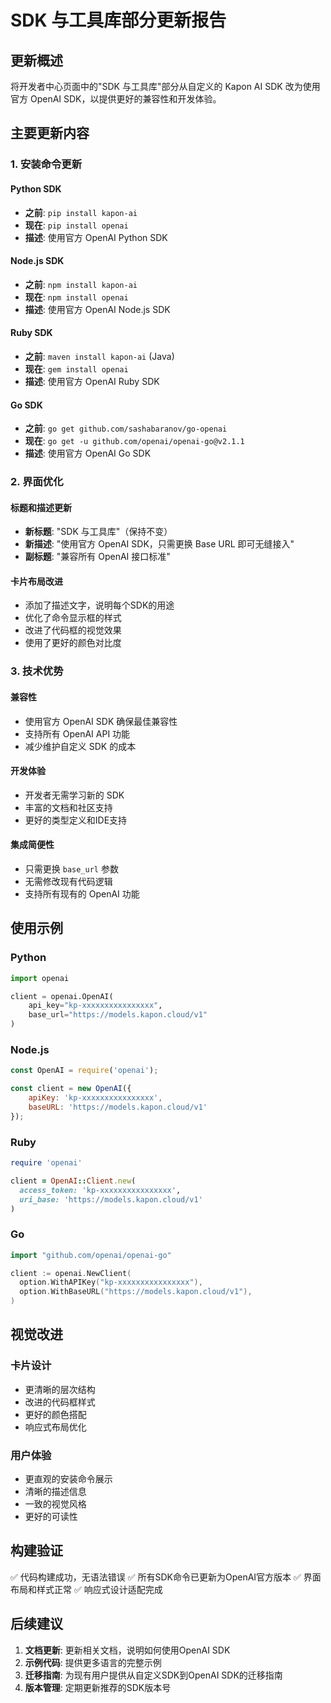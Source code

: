 # SDK 与工具库部分更新报告

## 更新概述

将开发者中心页面中的"SDK 与工具库"部分从自定义的 Kapon AI SDK 改为使用官方 OpenAI SDK，以提供更好的兼容性和开发体验。

## 主要更新内容

### 1. 安装命令更新

#### Python SDK
- **之前**: `pip install kapon-ai`
- **现在**: `pip install openai`
- **描述**: 使用官方 OpenAI Python SDK

#### Node.js SDK
- **之前**: `npm install kapon-ai`
- **现在**: `npm install openai`
- **描述**: 使用官方 OpenAI Node.js SDK

#### Ruby SDK
- **之前**: `maven install kapon-ai` (Java)
- **现在**: `gem install openai`
- **描述**: 使用官方 OpenAI Ruby SDK

#### Go SDK
- **之前**: `go get github.com/sashabaranov/go-openai`
- **现在**: `go get -u github.com/openai/openai-go@v2.1.1`
- **描述**: 使用官方 OpenAI Go SDK

### 2. 界面优化

#### 标题和描述更新
- **新标题**: "SDK 与工具库"（保持不变）
- **新描述**: "使用官方 OpenAI SDK，只需更换 Base URL 即可无缝接入"
- **副标题**: "兼容所有 OpenAI 接口标准"

#### 卡片布局改进
- 添加了描述文字，说明每个SDK的用途
- 优化了命令显示框的样式
- 改进了代码框的视觉效果
- 使用了更好的颜色对比度

### 3. 技术优势

#### 兼容性
- 使用官方 OpenAI SDK 确保最佳兼容性
- 支持所有 OpenAI API 功能
- 减少维护自定义 SDK 的成本

#### 开发体验
- 开发者无需学习新的 SDK
- 丰富的文档和社区支持
- 更好的类型定义和IDE支持

#### 集成简便性
- 只需更换 `base_url` 参数
- 无需修改现有代码逻辑
- 支持所有现有的 OpenAI 功能

## 使用示例

### Python
```python
import openai

client = openai.OpenAI(
    api_key="kp-xxxxxxxxxxxxxxxx",
    base_url="https://models.kapon.cloud/v1"
)
```

### Node.js
```javascript
const OpenAI = require('openai');

const client = new OpenAI({
    apiKey: 'kp-xxxxxxxxxxxxxxxx',
    baseURL: 'https://models.kapon.cloud/v1'
});
```

### Ruby
```ruby
require 'openai'

client = OpenAI::Client.new(
  access_token: 'kp-xxxxxxxxxxxxxxxx',
  uri_base: 'https://models.kapon.cloud/v1'
)
```

### Go
```go
import "github.com/openai/openai-go"

client := openai.NewClient(
  option.WithAPIKey("kp-xxxxxxxxxxxxxxxx"),
  option.WithBaseURL("https://models.kapon.cloud/v1"),
)
```

## 视觉改进

### 卡片设计
- 更清晰的层次结构
- 改进的代码框样式
- 更好的颜色搭配
- 响应式布局优化

### 用户体验
- 更直观的安装命令展示
- 清晰的描述信息
- 一致的视觉风格
- 更好的可读性

## 构建验证

✅ 代码构建成功，无语法错误
✅ 所有SDK命令已更新为OpenAI官方版本
✅ 界面布局和样式正常
✅ 响应式设计适配完成

## 后续建议

1. **文档更新**: 更新相关文档，说明如何使用OpenAI SDK
2. **示例代码**: 提供更多语言的完整示例
3. **迁移指南**: 为现有用户提供从自定义SDK到OpenAI SDK的迁移指南
4. **版本管理**: 定期更新推荐的SDK版本号